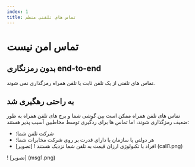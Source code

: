 ```yaml
---
index: 1
title: تماس های تلفنی منظم
---
```

# تماس امن نیست

## بدون رمزنگاری end-to-end

تماس های تلفنی از یک تلفن ثابت یا تلفن همراه رمزگذاری نمی شوند.

## به راحتی رهگیری شد

تماس های تلفن همراه ممکن است بین گوشی شما و برج های تلفن همراه به طور ضعیف رمزگذاری شوند، اما تماس ها برای ردگیری توسط مخاطبین آسیب پذیر هستند:

*   شرکت تلفن شما؛
*   هر دولتی یا سازمان با دارای قدرت بر روی شرکت مخابرات شما؛
*   افراد با تکنولوژی ارزان قیمت به تلفن شما نزدیک هستند
! [تصویر] (call1.png)

! [تصویر] (msg1.png)
